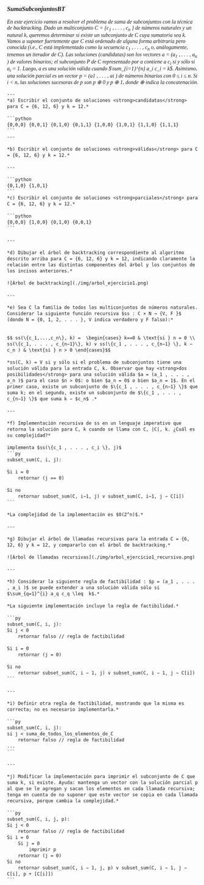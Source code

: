 <font face="LaTeX">

### *SumaSubconjuntosBT*

*En este ejercicio vamos a resolver el problema de suma de subconjuntos con la técnica de backtracking. Dado un multiconjunto C = {$c_1$ , . . . , $c_n$ } de números naturales y un natural k, queremos determinar si existe un subconjunto de C cuya sumatoria sea k. Vamos a suponer fuertemente que C está ordenado de alguna forma arbitraria pero conocida (i.e., C está implementado como
la secuencia $c_1$ , . . . , $c_n$ o, análogamente, tenemos un iterador de C). Las soluciones (candidatas) son los vectores a = ($a_1$ , . . . , $a_n$ ) de valores binarios; el subconjunto P de C representado por a contiene a $c_i$ si y sólo si $a_i$ = 1. Luego, a es una solución válida cuando $\sum_{i=1}^{n} a_i c_i = k$. Asimismo,
una solución parcial es un vector p = (a1 , . . . , ai ) de números binarios con 0 ≤ i ≤ n. Si i < n,
las soluciones sucesoras de p son p ⊕ 0 y p ⊕ 1, donde ⊕ indica la concatenación.*
    
    ---
    *a) Escribir el conjunto de soluciones <strong>candidatas</strong> para C = {6, 12, 6} y k = 12.*

    ```python
    {0,0,0} {0,0,1} {0,1,0} {0,1,1} {1,0,0} {1,0,1} {1,1,0} {1,1,1}
    ```
    ---

    *b) Escribir el conjunto de soluciones <strong>válidas</strong> para C = {6, 12, 6} y k = 12.*
    
    ---

    ```python
    {0,1,0} {1,0,1}
    ```
    *c) Escribir el conjunto de soluciones <strong>parciales</strong> para C = {6, 12, 6} y k = 12.*

    ```python
    {0,0,0} {1,0,0} {0,1,0} {0,0,1}
    ```

    ---

    *d) Dibujar el árbol de backtracking correspondiente al algoritmo descrito arriba para C = {6, 12, 6} y k = 12, indicando claramente la relación entre las distintas componentes del árbol y los conjuntos de los incisos anteriores.*

    ![Árbol de backtracking](./img/arbol_ejercicio1.png)

    ---

    *e) Sea C la familia de todos los multiconjuntos de números naturales. Considerar la siguiente función recursiva $ss : C × N → {V, F }$ (donde N = {0, 1, 2, . . . }, V indica verdadero y F falso):*

    
    $$ ss(\{c_1,...,c_n\}, k) =  \begin{cases} k==0 & \text{si } n = 0 \\ ss(\{c_1, . . . , c_{n−1}\}, k) ∨ ss(\{c_1 , . . . , c_{n−1} \}, k − c_n ) & \text{si } n > 0 \end{cases}$$

    *ss(C, k) = V si y sólo si el problema de subconjuntos tiene una solución válida para la entrada C, k. Observar que hay <strong>dos posibilidades</strong> para una solución válida $a = (a_1 , . . . , a_n )$ para el caso $n > 0$: o bien $a_n = 0$ o bien $a_n = 1$. En el primer caso, existe un subconjunto de $\{c_1 , . . . , c_{n−1} \}$ que suma k; en el segundo, existe un subconjunto de $\{c_1 , . . . , c_{n−1} \}$ que suma k − $c_n$ .*

    ---

    *f) Implementación recursiva de ss en un lenguaje imperativo que retorna la solución para C, k cuando se llama con C, |C|, k. ¿Cuál es su complejidad?*

    implementa $ss(\{c_1 , . . . , c_i \}, j)$
    ```py
    subset_sum(C, i, j): 
    
    Si i = 0 
        retornar (j == 0)
    
    Si no 
        retornar subset_sum(C, i−1, j) v subset_sum(C, i−1, j − C[i])
    ```

    *La complejidad de la implementación es $O(2^n)$.*

    ---

    *g) Dibujar el árbol de llamadas recursivas para la entrada C = {6, 12, 6} y k = 12, y compararlo con el árbol de backtracking.*

    ![Árbol de llamadas recursivas](./img/arbol_ejercicio1_recursivo.png)

    ---

    *h) Considerar la siguiente regla de factibilidad : $p = (a_1 , . . . , a_i )$ se puede extender a una solución válida sólo si $\sum_{q=1}^{i} a_q c_q \leq  k$.*
    
    *La siguiente implementación incluye la regla de factibilidad.*

    ```py
    subset_sum(C, i, j): 
    Si j < 0 
        retornar falso // regla de factibilidad
    
    Si i = 0 
        retornar (j = 0)
    
    Si no 
        retornar subset_sum(C, i − 1, j) ∨ subset_sum(C, i − 1, j − C[i])
    ```

    ---

    *i) Definir otra regla de factibilidad, mostrando que la misma es correcta; no es necesario implementarla.*

    ```py
    subset_sum(C, i, j):
    si j < suma_de_todos_los_elementos_de_C
        retornar falso // regla de factibilidad
    ...
    ```

    ---

    *j) Modificar la implementación para imprimir el subconjunto de C que suma k, si existe. Ayuda: mantenga un vector con la solución parcial p al que se le agregan y sacan los elementos en cada llamada recursiva; tenga en cuenta de no suponer que este vector se copia en cada llamada recursiva, porque cambia la complejidad.*

    ```py
    subset_sum(C, i, j, p):
    Si j < 0 
        retornar falso // regla de factibilidad
    Si i = 0
        Si j = 0
            imprimir p
        retornar (j = 0)
    Si no
        retornar subset_sum(C, i − 1, j, p) ∨ subset_sum(C, i − 1, j − C[i], p + [C[i]])
    ```

</font>